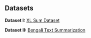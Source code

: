## Datasets
**Dataset I:** <a href="https://huggingface.co/datasets/csebuetnlp/xlsum">XL Sum Dataset</a>

**Dataset II:** <a href="https://www.kaggle.com/datasets/hasanmoni/bengali-text-summarization">Bengali Text Summarization</a>
